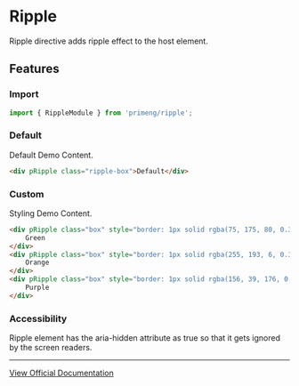# Ripple

Ripple directive adds ripple effect to the host element.

## Features

### Import

```typescript
import { RippleModule } from 'primeng/ripple';
```

### Default

Default Demo Content.

```html
<div pRipple class="ripple-box">Default</div>
```

### Custom

Styling Demo Content.

```html
<div pRipple class="box" style="border: 1px solid rgba(75, 175, 80, 0.3); --p-ripple-background: rgba(75, 175, 80, 0.3)">
    Green
</div>
<div pRipple class="box" style="border: 1px solid rgba(255, 193, 6, 0.3); --p-ripple-background: rgba(255, 193, 6, 0.3)">
    Orange
</div>
<div pRipple class="box" style="border: 1px solid rgba(156, 39, 176, 0.3); --p-ripple-background: rgba(156, 39, 176, 0.3)">
    Purple
</div>
```

### Accessibility

Ripple element has the aria-hidden attribute as true so that it gets ignored by the screen readers.

---

[View Official Documentation](https://primeng.org/ripple)
